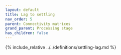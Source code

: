 ```yaml
---
layout: default
title: Lag to settling
nav_order: 5
parent: Connectivity matrices
grand_parent: Processing stage
has_children: false
---
```

{% include_relative ../../definitions/settling-lag.md %}